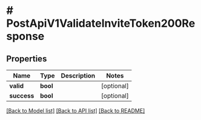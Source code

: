 # # PostApiV1ValidateInviteToken200Response

## Properties

Name | Type | Description | Notes
------------ | ------------- | ------------- | -------------
**valid** | **bool** |  | [optional]
**success** | **bool** |  | [optional]

[[Back to Model list]](../../README.md#models) [[Back to API list]](../../README.md#endpoints) [[Back to README]](../../README.md)
